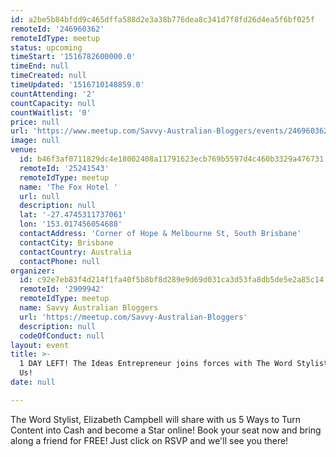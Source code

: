 ```yaml
---
id: a2be5b84bfdd9c465dffa588d2e3a38b776dea8c341d7f8fd26d4ea5f6bf025f
remoteId: '246960362'
remoteIdType: meetup
status: upcoming
timeStart: '1516782600000.0'
timeEnd: null
timeCreated: null
timeUpdated: '1516710148859.0'
countAttending: '2'
countCapacity: null
countWaitlist: '0'
price: null
url: 'https://www.meetup.com/Savvy-Australian-Bloggers/events/246960362/'
image: null
venue:
  id: b46f3af0711829dc4e18002408a11791623ecb769b5597d4c460b3329a476731
  remoteId: '25241543'
  remoteIdType: meetup
  name: 'The Fox Hotel '
  url: null
  description: null
  lat: '-27.4745311737061'
  lon: '153.017456054688'
  contactAddress: 'Corner of Hope & Melbourne St, South Brisbane'
  contactCity: Brisbane
  contactCountry: Australia
  contactPhone: null
organizer:
  id: c92e7eb83f4d214f1fa40f5b8bf8d289e9d69d031ca3d53fa8db5de5e2a85c14
  remoteId: '2909942'
  remoteIdType: meetup
  name: Savvy Australian Bloggers
  url: 'https://meetup.com/Savvy-Australian-Bloggers'
  description: null
  codeOfConduct: null
layout: event
title: >-
  1 DAY LEFT! The Ideas Entrepreneur joins forces with The Word Stylist. Join
  Us!
date: null

---
```

<p>The Word Stylist, Elizabeth Campbell will share with us 5 Ways to Turn Content into Cash and become a Star online! Book your seat now and bring along a friend for FREE! Just click on RSVP and we'll see you there!</p> 
